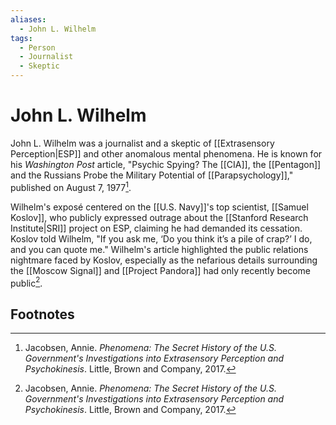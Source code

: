 ```yaml
---
aliases:
  - John L. Wilhelm
tags:
  - Person
  - Journalist
  - Skeptic
---
```

# John L. Wilhelm

John L. Wilhelm was a journalist and a skeptic of [[Extrasensory Perception|ESP]] and other anomalous mental phenomena. He is known for his *Washington Post* article, "Psychic Spying? The [[CIA]], the [[Pentagon]] and the Russians Probe the Military Potential of [[Parapsychology]]," published on August 7, 1977[^1].

Wilhelm's exposé centered on the [[U.S. Navy]]'s top scientist, [[Samuel Koslov]], who publicly expressed outrage about the [[Stanford Research Institute|SRI]] project on ESP, claiming he had demanded its cessation. Koslov told Wilhelm, "If you ask me, ‘Do you think it’s a pile of crap?’ I do, and you can quote me." Wilhelm's article highlighted the public relations nightmare faced by Koslov, especially as the nefarious details surrounding the [[Moscow Signal]] and [[Project Pandora]] had only recently become public[^1].

## Footnotes
[^1]: Jacobsen, Annie. *Phenomena: The Secret History of the U.S. Government's Investigations into Extrasensory Perception and Psychokinesis*. Little, Brown and Company, 2017.
